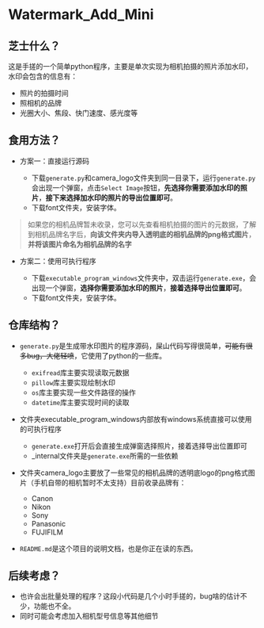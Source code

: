 # Watermark_Add_Mini

## 芝士什么？

这是手搓的一个简单python程序，主要是单次实现为相机拍摄的照片添加水印，水印会包含的信息有：
- 照片的拍摄时间
- 照相机的品牌
- 光圈大小、焦段、快门速度、感光度等

## 食用方法？

- 方案一：直接运行源码

  - 下载`generate.py`和camera_logo文件夹到同一目录下，运行`generate.py`会出现一个弹窗，点击`Select Image`按钮，**先选择你需要添加水印的照片**，**接下来选择加水印的照片的导出位置即可**。
  - 下载font文件夹，安装字体。

> 如果您的相机品牌暂未收录，您可以先查看相机拍摄的图片的元数据，了解到相机品牌名字后，**向该文件夹内导入透明底的相机品牌的png格式图片**，**并将该图片命名为相机品牌的名字**

- 方案二：使用可执行程序

  - 下载`executable_program_windows`文件夹中，双击运行`generate.exe`，会出现一个弹窗，**选择你需要添加水印的照片**，**接着选择导出位置即可**。
  - 下载font文件夹，安装字体。

## 仓库结构？

- `generate.py`是生成带水印图片的程序源码，屎山代码写得很简单，~~可能有很多bug，大佬轻喷~~，它使用了python的一些库。
  - `exifread`库主要实现读取元数据
  - `pillow`库主要实现绘制水印
  - `os`库主要实现一些文件路径的操作
  - `datetime`库主要实现时间的读取

- 文件夹executable_program_windows内部放有windows系统直接可以使用的可执行程序
  - `generate.exe`打开后会直接生成弹窗选择照片，接着选择导出位置即可
  - _internal文件夹是`generate.exe`所需的一些依赖

- 文件夹camera_logo主要放了一些常见的相机品牌的透明底logo的png格式图片（手机自带的相机暂时不太支持）目前收录品牌有：
  - Canon
  - Nikon
  - Sony
  - Panasonic
  - FUJIFILM

- `README.md`是这个项目的说明文档，也是你正在读的东西。

## 后续考虑？

- 也许会出批量处理的程序？这段小代码是几个小时手搓的，bug啥的估计不少，功能也不全。
- 同时可能会考虑加入相机型号信息等其他细节
